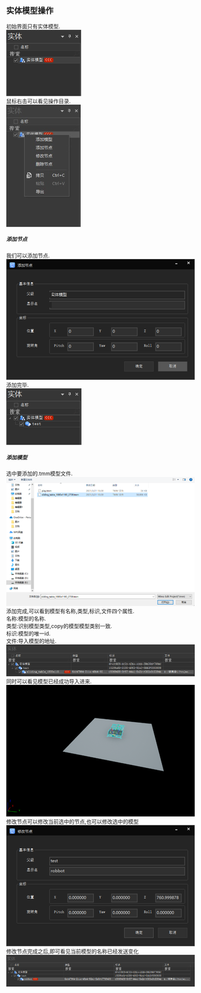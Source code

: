 ## 实体模型操作
初始界面只有实体模型.  
![avatar](../_images/model/实体模型.png)  
鼠标右击可以看见操作目录.  
![avatar](../_images/model/实体模型操作界面.png)  
##### 添加节点
我们可以添加节点.  
![avatar](../_images/model/添加节点.png)  
添加完毕.  
![avatar](../_images/model/添加节点完毕.png)  
##### 添加模型
选中要添加的.tmm模型文件.  
![avatar](../_images/model/添加模型.png)  
添加完成,可以看到模型有名称,类型,标识,文件四个属性.  
名称:模型的名称.  
类型:识别模型类型,copy的模型模型类别一致.  
标识:模型的唯一id.  
文件:导入模型的地址.  
![avatar](../_images/model/添加模型完毕.png)   
同时可以看见模型已经成功导入进来.  
![avatar](../_images/model/添加模型完毕效果图.png)   
修改节点可以修改当前选中的节点,也可以修改选中的模型  
![avatar](../_images/model/修改节点.png)  
修改节点完成之后,即可看见当前模型的名称已经发送变化
![avatar](../_images/model/修改节点完毕.png)  


